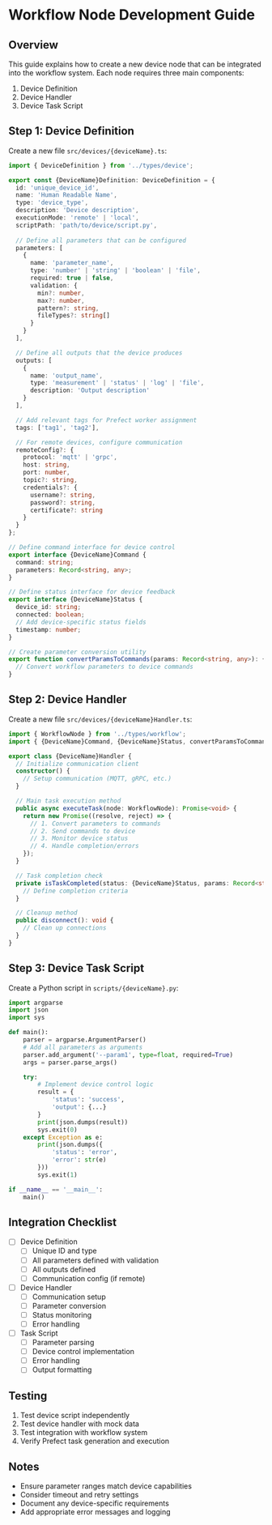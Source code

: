 # Workflow Node Development Guide

## Overview
This guide explains how to create a new device node that can be integrated into the workflow system. Each node requires three main components:
1. Device Definition
2. Device Handler
3. Device Task Script

## Step 1: Device Definition
Create a new file `src/devices/{deviceName}.ts`:

```typescript
import { DeviceDefinition } from '../types/device';

export const {DeviceName}Definition: DeviceDefinition = {
  id: 'unique_device_id',
  name: 'Human Readable Name',
  type: 'device_type',
  description: 'Device description',
  executionMode: 'remote' | 'local',
  scriptPath: 'path/to/device/script.py',
  
  // Define all parameters that can be configured
  parameters: [
    {
      name: 'parameter_name',
      type: 'number' | 'string' | 'boolean' | 'file',
      required: true | false,
      validation: {
        min?: number,
        max?: number,
        pattern?: string,
        fileTypes?: string[]
      }
    }
  ],

  // Define all outputs that the device produces
  outputs: [
    {
      name: 'output_name',
      type: 'measurement' | 'status' | 'log' | 'file',
      description: 'Output description'
    }
  ],

  // Add relevant tags for Prefect worker assignment
  tags: ['tag1', 'tag2'],

  // For remote devices, configure communication
  remoteConfig?: {
    protocol: 'mqtt' | 'grpc',
    host: string,
    port: number,
    topic?: string,
    credentials?: {
      username?: string,
      password?: string,
      certificate?: string
    }
  }
};

// Define command interface for device control
export interface {DeviceName}Command {
  command: string;
  parameters: Record<string, any>;
}

// Define status interface for device feedback
export interface {DeviceName}Status {
  device_id: string;
  connected: boolean;
  // Add device-specific status fields
  timestamp: number;
}

// Create parameter conversion utility
export function convertParamsToCommands(params: Record<string, any>): {DeviceName}Command[] {
  // Convert workflow parameters to device commands
}
```

## Step 2: Device Handler
Create a new file `src/devices/{deviceName}Handler.ts`:

```typescript
import { WorkflowNode } from '../types/workflow';
import { {DeviceName}Command, {DeviceName}Status, convertParamsToCommands } from './{deviceName}';

export class {DeviceName}Handler {
  // Initialize communication client
  constructor() {
    // Setup communication (MQTT, gRPC, etc.)
  }

  // Main task execution method
  public async executeTask(node: WorkflowNode): Promise<void> {
    return new Promise((resolve, reject) => {
      // 1. Convert parameters to commands
      // 2. Send commands to device
      // 3. Monitor device status
      // 4. Handle completion/errors
    });
  }

  // Task completion check
  private isTaskCompleted(status: {DeviceName}Status, params: Record<string, any>): boolean {
    // Define completion criteria
  }

  // Cleanup method
  public disconnect(): void {
    // Clean up connections
  }
}
```

## Step 3: Device Task Script
Create a Python script in `scripts/{deviceName}.py`:

```python
import argparse
import json
import sys

def main():
    parser = argparse.ArgumentParser()
    # Add all parameters as arguments
    parser.add_argument('--param1', type=float, required=True)
    args = parser.parse_args()

    try:
        # Implement device control logic
        result = {
            'status': 'success',
            'output': {...}
        }
        print(json.dumps(result))
        sys.exit(0)
    except Exception as e:
        print(json.dumps({
            'status': 'error',
            'error': str(e)
        }))
        sys.exit(1)

if __name__ == '__main__':
    main()
```

## Integration Checklist
- [ ] Device Definition
  - [ ] Unique ID and type
  - [ ] All parameters defined with validation
  - [ ] All outputs defined
  - [ ] Communication config (if remote)
  
- [ ] Device Handler
  - [ ] Communication setup
  - [ ] Parameter conversion
  - [ ] Status monitoring
  - [ ] Error handling
  
- [ ] Task Script
  - [ ] Parameter parsing
  - [ ] Device control implementation
  - [ ] Error handling
  - [ ] Output formatting

## Testing
1. Test device script independently
2. Test device handler with mock data
3. Test integration with workflow system
4. Verify Prefect task generation and execution

## Notes
- Ensure parameter ranges match device capabilities
- Consider timeout and retry settings
- Document any device-specific requirements
- Add appropriate error messages and logging 
